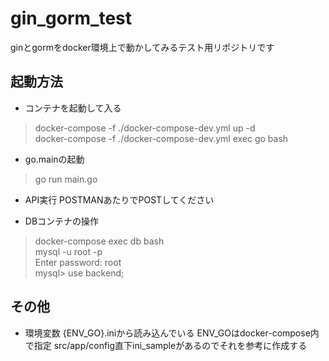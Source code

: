 
# gin_gorm_test  

ginとgormをdocker環境上で動かしてみるテスト用リポジトリです  

## 起動方法  

* コンテナを起動して入る  

> docker-compose -f ./docker-compose-dev.yml up -d  
> docker-compose -f ./docker-compose-dev.yml exec go bash  

* go.mainの起動  

> go run main.go  

* API実行
POSTMANあたりでPOSTしてください

* DBコンテナの操作  

> docker-compose exec db bash  
> mysql -u root -p  
> Enter password: root  
> mysql> use backend;

## その他
* 環境変数
{ENV_GO}.iniから読み込んでいる
ENV_GOはdocker-compose内で指定
src/app/config直下ini_sampleがあるのでそれを参考に作成する
